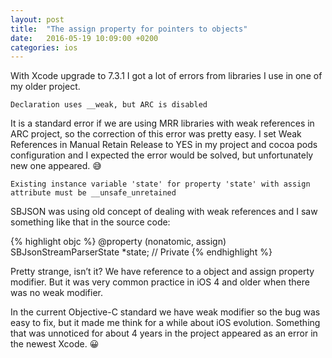 ```yaml
---
layout: post
title:  "The assign property for pointers to objects"
date:   2016-05-19 10:09:00 +0200
categories: ios
---
```


With Xcode upgrade to 7.3.1 I got a lot of errors from libraries I use in one of my older project.

`Declaration uses __weak, but ARC is disabled`

It is a standard error if we are using MRR libraries with weak references in ARC project, so the correction of this error was pretty easy. I set Weak References in Manual Retain Release to YES in my project and cocoa pods configuration and I expected the error would be solved, but unfortunately new one appeared. 😅

`Existing instance variable 'state' for property 'state' with assign attribute must be __unsafe_unretained`

SBJSON was using old concept of dealing with weak references and I saw something like that in the source code:

{% highlight objc %}
@property (nonatomic, assign)  SBJsonStreamParserState *state; // Private
{% endhighlight %}

Pretty strange, isn’t it? We have reference to a object and assign property modifier. But it was very common practice in iOS 4 and older when there was no weak modifier.

In the current Objective-C standard we have weak modifier so the bug was easy to fix, but it made me think for a while about iOS evolution. Something that was unnoticed for about 4 years in the project appeared as an error in the newest Xcode. 😀
